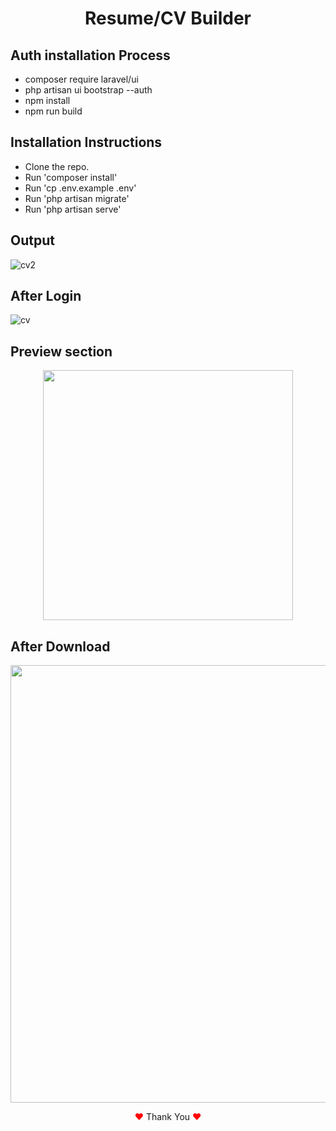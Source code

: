 <!-- <p align="center">
    <a href="https://laravel.com" target="_blank"><img src="https://raw.githubusercontent.com/laravel/art/master/logo-lockup/5%20SVG/2%20CMYK/1%20Full%20Color/laravel-logolockup-cmyk-red.svg" width="300" alt="Laravel Logo"></a></p> -->


<h1 align="center">Resume/CV Builder</h1>

## Auth installation Process

- composer require laravel/ui
- php artisan ui bootstrap --auth
- npm install
- npm run build

## Installation Instructions
- Clone the repo.
- Run 'composer install'
- Run 'cp .env.example .env'
- Run 'php artisan migrate'
- Run 'php artisan serve'

## Output

![cv2](https://user-images.githubusercontent.com/80118217/213845751-840965c9-2ced-493a-9950-ea7a069a072a.JPG)

## After Login

![cv](https://user-images.githubusercontent.com/80118217/213755836-92c38cbc-249f-4897-ad9d-fb421dff3e75.JPG)

<!-- 
![cv3](https://user-images.githubusercontent.com/80118217/213874788-25a59876-8a60-4a97-9de5-b0883f895d9e.JPG)


![cv4](https://user-images.githubusercontent.com/80118217/213915132-5486caad-c7a5-40d0-ae66-6d9ffe87fa80.JPG)


![cv5](https://user-images.githubusercontent.com/80118217/213915200-9ce2382c-4298-4997-b649-3f14f2844de0.JPG)


![cv6](https://user-images.githubusercontent.com/80118217/215152920-5b31e92d-527f-4ed3-8b6c-738adb235e34.JPG)--> 


## Preview section 

<p align="center"><img hight="400px" width="400px" src="https://user-images.githubusercontent.com/80118217/214058924-baa78b59-a2a7-4c69-ab6c-e84b7e30afdc.JPG"></p>

## After Download

<p align="center"><img width="700px" src="https://user-images.githubusercontent.com/80118217/214059949-4a61f4c1-adb2-4025-be79-c6524248bafe.JPG"></p>

<p align="center"><span style="color: red;">&hearts;</span> Thank You <span style="color: red;">&hearts;</span></p>

